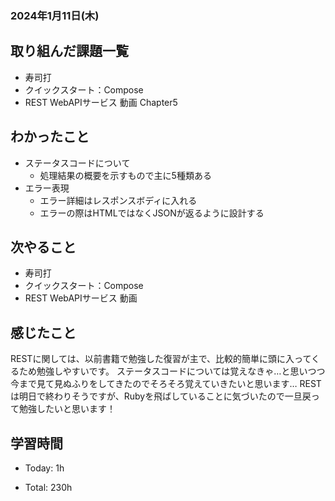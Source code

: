 ### 2024年1月11日(木)

## 取り組んだ課題一覧

- 寿司打
- クイックスタート：Compose
- REST WebAPIサービス 動画 Chapter5

## わかったこと

- ステータスコードについて
  - 処理結果の概要を示すもので主に5種類ある
- エラー表現
  - エラー詳細はレスポンスボディに入れる
  - エラーの際はHTMLではなくJSONが返るように設計する

## 次やること

- 寿司打
- クイックスタート：Compose
- REST WebAPIサービス 動画


## 感じたこと

RESTに関しては、以前書籍で勉強した復習が主で、比較的簡単に頭に入ってくるため勉強しやすいです。
ステータスコードについては覚えなきゃ…と思いつつ今まで見て見ぬふりをしてきたのでそろそろ覚えていきたいと思います…
RESTは明日で終わりそうですが、Rubyを飛ばしていることに気づいたので一旦戻って勉強したいと思います！

## 学習時間

- Today: 1h

- Total: 230h